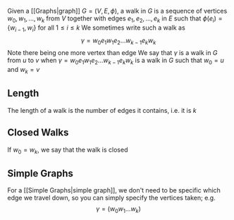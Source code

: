 Given a [[Graphs|graph]] $G=(V,E,\phi)$, a walk in $G$ is a sequence of vertices $w_{0},w_{1},\dots,w_{k}$ from $V$ together with edges $e_{1},e_{2},\dots,e_{k}$ in $E$ such that $\phi(e_{i})=\{ w_{i-1},w_{i} \}$ for all $1\leq i\leq k$
We sometimes write such a walk as
$$
\gamma=w_{0}e_{1}w_{1}e_{2}\dots w_{k-1}e_{k}w_{k}
$$
Note there being one more vertex than edge
We say that $\gamma$ is a walk in $G$ from $u$ to $v$ when $\gamma=w_{0}e_{1}w_{1}e_{2}\dots w_{k-1}e_{k}w_{k}$ is a walk in $G$ such that $w_{0}=u$ and $w_{k}=v$
## Length
The length of a walk is the number of edges it contains, i.e. it is $k$
## Closed Walks
If $w_{0}=w_{k}$, we say that the walk is closed
## Simple Graphs
For a [[Simple Graphs|simple graph]], we don't need to be specific which edge we travel down, so you can simply specify the vertices taken; e.g.
$$
\gamma=(w_{0}w_{1}\dots w_{k})
$$
